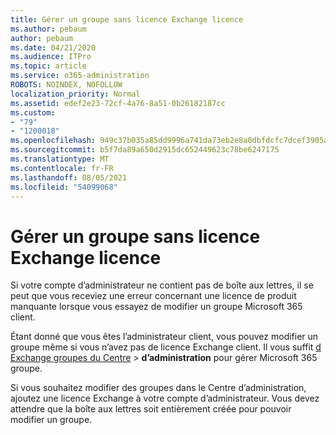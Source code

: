 ```yaml
---
title: Gérer un groupe sans licence Exchange licence
ms.author: pebaum
author: pebaum
ms.date: 04/21/2020
ms.audience: ITPro
ms.topic: article
ms.service: o365-administration
ROBOTS: NOINDEX, NOFOLLOW
localization_priority: Normal
ms.assetid: edef2e23-72cf-4a76-8a51-0b26182187cc
ms.custom:
- "79"
- "1200018"
ms.openlocfilehash: 949c37b035a85dd9996a741da73eb2e8a0dbfdcfc7dcef3905aa78e5759404e9
ms.sourcegitcommit: b5f7da89a650d2915dc652449623c78be6247175
ms.translationtype: MT
ms.contentlocale: fr-FR
ms.lasthandoff: 08/05/2021
ms.locfileid: "54099068"
---
```

# <a name="manage-a-group-without-an-exchange-license"></a>Gérer un groupe sans licence Exchange licence

Si votre compte d’administrateur ne contient pas de boîte aux lettres, il se peut que vous receviez une erreur concernant une licence de produit manquante lorsque vous essayez de modifier un groupe Microsoft 365 client.
  
Étant donné que vous êtes l’administrateur client, vous pouvez modifier un groupe même si vous n’avez pas de licence Exchange client. Il vous suffit [d Exchange groupes du Centre](https://outlook.office365.com/ecp.aspx) \> **d’administration** pour gérer Microsoft 365 groupe.
  
Si vous souhaitez modifier des groupes dans le Centre d’administration, ajoutez une licence Exchange à votre compte d’administrateur. Vous devez attendre que la boîte aux lettres soit entièrement créée pour pouvoir modifier un groupe.
  
